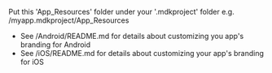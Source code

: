 Put this 'App_Resources' folder under your '.mdkproject' folder
e.g.
/myapp.mdkproject/App_Resources

* See /Android/README.md for details about customizing you app's branding for Android 
* See /iOS/README.md for details about customizing your app's branding for iOS 